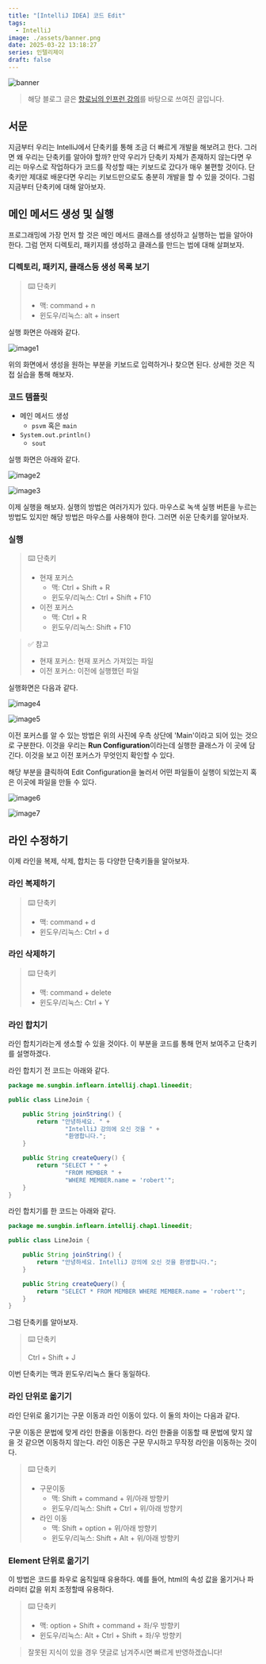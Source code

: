 ```yaml
---
title: "[IntelliJ IDEA] 코드 Edit"
tags:
  - IntelliJ
image: ./assets/banner.png
date: 2025-03-22 13:18:27
series: 인텔리제이
draft: false
---
```


![banner](./assets/banner.png)

> 해당 블로그 글은 [향로님의 인프런 강의](https://inf.run/NwFz)를 바탕으로 쓰여진 글입니다.

## 서문

지금부터 우리는 IntelliJ에서 단축키를 통해 조금 더 빠르게 개발을 해보려고 한다. 그러면 왜 우리는 단축키를 알아야 할까? 만약 우리가 단축키 자체가 존재하지 않는다면 우리는 마우스로 작업하다가 코드를 작성할 때는 키보드로 갔다가 매우 불편할 것이다. 단축키만 제대로 배운다면 우리는 키보드만으로도 충분히 개발을 할 수 있을 것이다. 그럼 지금부터 단축키에 대해 알아보자.

## 메인 메서드 생성 및 실행

프로그래밍에 가장 먼저 할 것은 메인 메서드 클래스를 생성하고 실행하는 법을 알아야 한다. 그럼 먼저 디렉토리, 패키지를 생성하고 클래스를 만드는 법에 대해 살펴보자.

### 디렉토리, 패키지, 클래스등 생성 목록 보기

> ⌨️ 단축키
>
> - 맥: command + n
> - 윈도우/리눅스: alt + insert

실행 화면은 아래와 같다.

![image1](./assets/01.png)

위의 화면에서 생성을 원하는 부분을 키보드로 입력하거나 찾으면 된다. 상세한 것은 직접 실습을 통해 해보자.

### 코드 템플릿

- 메인 메서드 생성
  - `psvm` 혹은 `main`
- `System.out.println()`
  - `sout`

실행 화면은 아래와 같다.

![image2](./assets/02.png)

![image3](./assets/03.png)

이제 실행을 해보자. 실행의 방법은 여러가지가 있다. 마우스로 녹색 실행 버튼을 누르는 방법도 있지만 해당 방법은 마우스를 사용해야 한다. 그러면 쉬운 단축키를 알아보자.

### 실행

> ⌨️ 단축키
>
> - 현재 포커스
>   - 맥: Ctrl + Shift + R
>   - 윈도우/리눅스: Ctrl + Shift + F10
> - 이전 포커스
>   - 맥: Ctrl + R
>   - 윈도우/리눅스: Shift + F10

> ✅ 참고
>
> - 현재 포커스: 현재 포커스 가져있는 파일
> - 이전 포커스: 이전에 실행했던 파일

실행화면은 다음과 같다.

![image4](./assets/04.png)

![image5](./assets/05.png)

이전 포커스를 알 수 있는 방법은 위의 사진에 우측 상단에 'Main'이라고 되어 있는 것으로 구분한다. 이것을 우리는 **Run Configuration**이라는데 실행한 클래스가 이 곳에 담긴다. 이것을 보고 이전 포커스가 무엇인지 확인할 수 있다.

해당 부분을 클릭하여 Edit Configuration을 눌러서 어떤 파일들이 실행이 되었는지 혹은 이곳에 파일을 만들 수 있다.

![image6](./assets/06.png)

![image7](./assets/07.png)

## 라인 수정하기

이제 라인을 복제, 삭제, 합치는 등 다양한 단축키들을 알아보자.

### 라인 복제하기

> ⌨️ 단축키
>
> - 맥: command + d
> - 윈도우/리눅스: Ctrl + d

### 라인 삭제하기

> ⌨️ 단축키
>
> - 맥: command + delete
> - 윈도우/리눅스: Ctrl + Y

### 라인 합치기

라인 합치기라는게 생소할 수 있을 것이다. 이 부분을 코드를 통해 먼저 보여주고 단축키를 설명하겠다.

라인 합치기 전 코드는 아래와 같다.

``` java
package me.sungbin.inflearn.intellij.chap1.lineedit;

public class LineJoin {

    public String joinString() {
        return "안녕하세요. " +
                "IntelliJ 강의에 오신 것을 " +
                "환영합니다.";
    }

    public String createQuery() {
        return "SELECT * " +
                "FROM MEMBER " +
                "WHERE MEMBER.name = 'robert'";
    }
}
```

라인 합치기를 한 코드는 아래와 같다.

``` java
package me.sungbin.inflearn.intellij.chap1.lineedit;

public class LineJoin {

    public String joinString() {
        return "안녕하세요. IntelliJ 강의에 오신 것을 환영합니다.";
    }

    public String createQuery() {
        return "SELECT * FROM MEMBER WHERE MEMBER.name = 'robert'";
    }
}
```

그럼 단축키를 알아보자.

> ⌨️ 단축키
>
> Ctrl + Shift + J

이번 단축키는 맥과 윈도우/리눅스 둘다 동일하다.

### 라인 단위로 옮기기

라인 단위로 옮기기는 구문 이동과 라인 이동이 있다. 이 둘의 차이는 다음과 같다.

구문 이동은 문법에 맞게 라인 한줄을 이동한다. 라인 한줄을 이동할 때 문법에 맞지 않을 것 같으면 이동하지 않는다. 라인 이동은 구문 무시하고 무작정 라인을 이동하는 것이다.

> ⌨️ 단축키
>
> - 구문이동
>   - 맥: Shift + command + 위/아래 방향키
>   - 윈도우/리눅스: Shift + Ctrl + 위/아래 방향키
> - 라인 이동
>   - 맥: Shift + option + 위/아래 방향키
>   - 윈도우/리눅스: Shift + Alt + 위/아래 방향키

### Element 단위로 옮기기

이 방법은 코드를 좌우로 움직일때 유용하다. 예를 들어, html의 속성 값을 옮기거나 파라미터 값을 위치 조정할때 유용하다.

> ⌨️ 단축키
>
> - 맥: option + Shift + command + 좌/우 방향키
> - 윈도우/리눅스: Alt + Ctrl + Shift + 좌/우 방향키

> 잘못된 지식이 있을 경우 댓글로 남겨주시면 빠르게 반영하겠습니다!